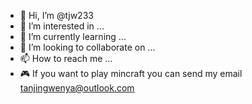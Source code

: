 - 👋 Hi, I’m @tjw233
- 👀 I’m interested in ...
- 🌱 I’m currently learning ...
- 💞️ I’m looking to collaborate on ...
- 📫 How to reach me ...
- 🎮 If you want to play mincraft you can send my email tanjingwenya@outlook.com
<!---
tjw233/tjw233 is a ✨ special ✨ repository because its `README.md` (this file) appears on your GitHub profile.
You can click the Preview link to take a look at your changes.
--->
